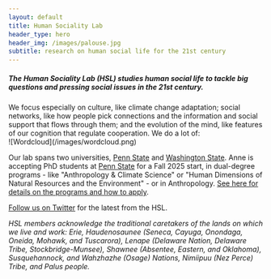 ```yaml
---
layout: default
title: Human Sociality Lab
header_type: hero
header_img: /images/palouse.jpg
subtitle: research on human social life for the 21st century
---
```

<link rel="shortcut icon" type="image/png" 
      href="{{ "/images/favicon.png"  | absolute_url }}">
      
<h5>The Human Sociality Lab (HSL) studies human social life to tackle big questions and pressing social issues in the 21st century.</h5> We focus especially on culture, like climate change adaptation; social networks, like how people pick connections and the information and social support that flows through them; and the evolution of the mind, like features of our cognition that regulate cooperation. We do a lot of:
<br />
![Wordcloud](/images/wordcloud.png)

Our lab spans two universities, [Penn State](https://anth.la.psu.edu/) and [Washington State](https://www.anthro.wsu.edu). Anne is accepting PhD students at [Penn State](https://anth.la.psu.edu/) for a Fall 2025 start, in dual-degree programs - like "Anthropology & Climate Science" or "Human Dimensions of Natural Resources and the Environment" - or in Anthropology. [See here for details on the programs and how to apply](https://anth.la.psu.edu/graduate/dual-title-degrees/).

[Follow us on Twitter](https://www.twitter.com/SocialityLab) for the latest from the HSL.

_HSL members acknowledge the traditional caretakers of the lands on which we live and work: Erie, Haudenosaunee (Seneca, Cayuga, Onondaga, Oneida, Mohawk, and Tuscarora), Lenape (Delaware Nation, Delaware Tribe, Stockbridge-Munsee), Shawnee (Absentee, Eastern, and Oklahoma), Susquehannock, and Wahzhazhe (Osage) Nations, Nimíipuu (Nez Perce) Tribe, and Palus people._
